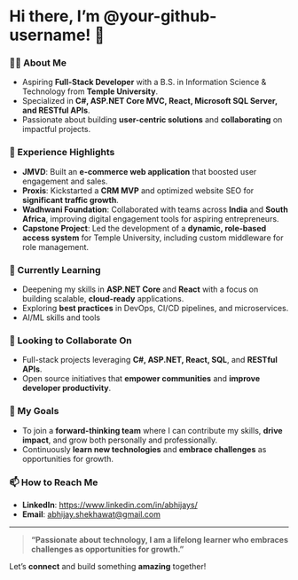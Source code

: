 # Hi there, I’m @your-github-username! 👋

### 👨‍💻 About Me
- Aspiring **Full-Stack Developer** with a B.S. in Information Science & Technology from **Temple University**.
- Specialized in **C#, ASP.NET Core MVC, React, Microsoft SQL Server, and RESTful APIs**.
- Passionate about building **user-centric solutions** and **collaborating** on impactful projects.

### 🔭 Experience Highlights
- **JMVD**: Built an **e-commerce web application** that boosted user engagement and sales.
- **Proxis**: Kickstarted a **CRM MVP** and optimized website SEO for **significant traffic growth**.
- **Wadhwani Foundation**: Collaborated with teams across **India** and **South Africa**, improving digital engagement tools for aspiring entrepreneurs.
- **Capstone Project**: Led the development of a **dynamic, role-based access system** for Temple University, including custom middleware for role management.

### 🌱 Currently Learning
- Deepening my skills in **ASP.NET Core** and **React** with a focus on building scalable, **cloud-ready** applications.
- Exploring **best practices** in DevOps, CI/CD pipelines, and microservices.
- AI/ML skills and tools

### 💞️ Looking to Collaborate On
- Full-stack projects leveraging **C#, ASP.NET, React, SQL**, and **RESTful APIs**.
- Open source initiatives that **empower communities** and **improve developer productivity**.

### 🤔 My Goals
- To join a **forward-thinking team** where I can contribute my skills, **drive impact**, and grow both personally and professionally.
- Continuously **learn new technologies** and **embrace challenges** as opportunities for growth.

### 📫 How to Reach Me
- **LinkedIn**: https://www.linkedin.com/in/abhijays/
- **Email**: abhijay.shekhawat@gmail.com

---

> **“Passionate about technology, I am a lifelong learner who embraces challenges as opportunities for growth.”**

Let’s **connect** and build something **amazing** together!

<!--
**Abhijayshekhawat/Abhijayshekhawat** is a ✨ _special_ ✨ repository because its `README.md` (this file) appears on your GitHub profile.

Here are some ideas to get you started:

- 🔭 I’m currently working on ...
- 🌱 I’m currently learning ...
- 👯 I’m looking to collaborate on ...
- 🤔 I’m looking for help with ...
- 💬 Ask me about ...
- 📫 How to reach me: ...
- 😄 Pronouns: ...
- ⚡ Fun fact: ...
-->
